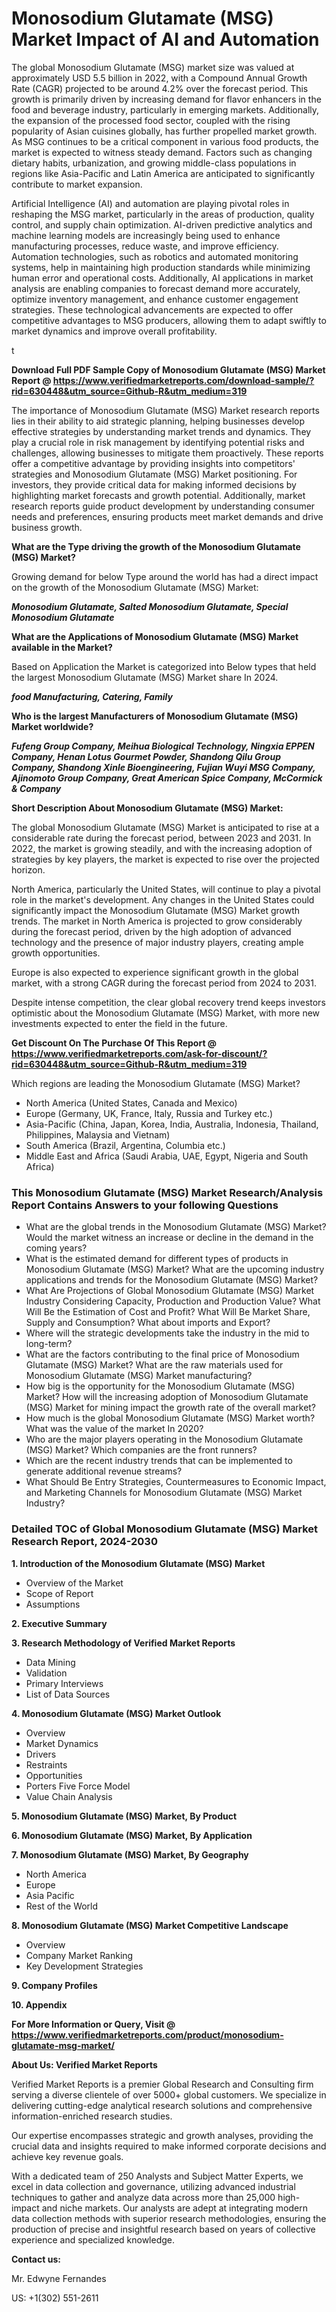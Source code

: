 <meta name="title" content="Global Monosodium Glutamate (MSG) Market Impact of AI and Automation"><meta name="description" content="The global Monosodium Glutamate (MSG) market size was valued at approximately USD 5.5 billion in 2022, with a Compound Annual Growth Rate (CAGR) projected to be around"><meta name="title" content="Monosodium Glutamate (MSG) Market Size, Share, Scope, Trends, Growth, Opportunities, Analysis, Forecast"><h1>Monosodium Glutamate (MSG) Market Impact of AI and Automation</h1><p>The global Monosodium Glutamate (MSG) market size was valued at approximately USD 5.5 billion in 2022, with a Compound Annual Growth Rate (CAGR) projected to be around 4.2% over the forecast period. This growth is primarily driven by increasing demand for flavor enhancers in the food and beverage industry, particularly in emerging markets. Additionally, the expansion of the processed food sector, coupled with the rising popularity of Asian cuisines globally, has further propelled market growth. As MSG continues to be a critical component in various food products, the market is expected to witness steady demand. Factors such as changing dietary habits, urbanization, and growing middle-class populations in regions like Asia-Pacific and Latin America are anticipated to significantly contribute to market expansion.</p><p>Artificial Intelligence (AI) and automation are playing pivotal roles in reshaping the MSG market, particularly in the areas of production, quality control, and supply chain optimization. AI-driven predictive analytics and machine learning models are increasingly being used to enhance manufacturing processes, reduce waste, and improve efficiency. Automation technologies, such as robotics and automated monitoring systems, help in maintaining high production standards while minimizing human error and operational costs. Additionally, AI applications in market analysis are enabling companies to forecast demand more accurately, optimize inventory management, and enhance customer engagement strategies. These technological advancements are expected to offer competitive advantages to MSG producers, allowing them to adapt swiftly to market dynamics and improve overall profitability.</p>t</p><p id="" class=""><strong>Download Full PDF Sample Copy of Monosodium Glutamate (MSG) Market Report @ <a href="https://www.verifiedmarketreports.com/download-sample/?rid=630448&utm_source=Github-R&utm_medium=319" target="_blank">https://www.verifiedmarketreports.com/download-sample/?rid=630448&utm_source=Github-R&utm_medium=319</a></strong></p><p>The importance of&nbsp;Monosodium Glutamate (MSG) Market research reports lies in their ability to aid strategic planning, helping businesses develop effective strategies by understanding market trends and dynamics. They play a crucial role in risk management by identifying potential risks and challenges, allowing businesses to mitigate them proactively. These reports offer a competitive advantage by providing insights into competitors' strategies and Monosodium Glutamate (MSG) Market positioning. For investors, they provide critical data for making informed decisions by highlighting market forecasts and growth potential. Additionally, market research reports guide product development by understanding consumer needs and preferences, ensuring products meet market demands and drive business growth.</p><p><strong>What are the&nbsp;Type driving the growth of the Monosodium Glutamate (MSG) Market?</strong></p><p id="" class="">Growing demand for below Type around the world has had a direct impact on the growth of the Monosodium Glutamate (MSG) Market:</p><em><strong> Monosodium Glutamate, Salted Monosodium Glutamate, Special Monosodium Glutamate</strong></em></p><strong>What are the&nbsp;Applications&nbsp;of Monosodium Glutamate (MSG) Market available in the Market?</strong></p><p id="" class="">Based on Application the Market is categorized into Below types that held the largest Monosodium Glutamate (MSG) Market share In 2024.</p><em><strong> food Manufacturing, Catering, Family</strong></em></p><strong>Who is the largest Manufacturers of Monosodium Glutamate (MSG) Market worldwide?</strong></p><p><em><strong> Fufeng Group Company, Meihua Biological Technology, Ningxia EPPEN Company, Henan Lotus Gourmet Powder, Shandong Qilu Group Company, Shandong Xinle Bioengineering, Fujian Wuyi MSG Company, Ajinomoto Group Company, Great American Spice Company, McCormick & Company</strong></em></p><p id="" class=""><strong>Short Description About Monosodium Glutamate (MSG) Market:</strong></p><p>The global Monosodium Glutamate (MSG) Market is anticipated to rise at a considerable rate during the forecast period, between 2023 and 2031. In 2022, the market is growing steadily, and with the increasing adoption of strategies by key players, the market is expected to rise over the projected horizon.</p><p>North America, particularly the United States, will continue to play a pivotal role in the market's development. Any changes in the United States could significantly impact the Monosodium Glutamate (MSG) Market growth trends. The market in North America is projected to grow considerably during the forecast period, driven by the high adoption of advanced technology and the presence of major industry players, creating ample growth opportunities.</p><p>Europe is also expected to experience significant growth in the global market, with a strong CAGR during the forecast period from 2024 to 2031.</p><p>Despite intense competition, the clear global recovery trend keeps investors optimistic about the Monosodium Glutamate (MSG) Market, with more new investments expected to enter the field in the future.</p><p id="" class=""><strong>Get Discount On The Purchase Of This Report @ <a href="https://www.verifiedmarketreports.com/ask-for-discount/?rid=630448&utm_source=Github-R&utm_medium=319" target="_blank">https://www.verifiedmarketreports.com/ask-for-discount/?rid=630448&utm_source=Github-R&utm_medium=319</a></strong></p>Which regions are leading the Monosodium Glutamate (MSG) Market?</p><ul><li>North America (United States, Canada and Mexico)</li><li>Europe (Germany, UK, France, Italy, Russia and Turkey etc.)</li><li>Asia-Pacific (China, Japan, Korea, India, Australia, Indonesia, Thailand, Philippines, Malaysia and Vietnam)</li><li>South America (Brazil, Argentina, Columbia etc.)</li><li>Middle East and Africa (Saudi Arabia, UAE, Egypt, Nigeria and South Africa)</li></ul><h3 id="" class="">This Monosodium Glutamate (MSG) Market Research/Analysis Report Contains Answers to your following Questions</h3><ul><li>What are the global trends in the Monosodium Glutamate (MSG) Market? Would the market witness an increase or decline in the demand in the coming years?</li><li>What is the estimated demand for different types of products in Monosodium Glutamate (MSG) Market? What are the upcoming industry applications and trends for the Monosodium Glutamate (MSG) Market?</li><li>What Are Projections of Global Monosodium Glutamate (MSG) Market Industry Considering Capacity, Production and Production Value? What Will Be the Estimation of Cost and Profit? What Will Be Market Share, Supply and Consumption? What about imports and Export?</li><li>Where will the strategic developments take the industry in the mid to long-term?</li><li>What are the factors contributing to the final price of Monosodium Glutamate (MSG) Market? What are the raw materials used for Monosodium Glutamate (MSG) Market manufacturing?</li><li>How big is the opportunity for the Monosodium Glutamate (MSG) Market? How will the increasing adoption of Monosodium Glutamate (MSG) Market for mining impact the growth rate of the overall market?</li><li>How much is the global Monosodium Glutamate (MSG) Market worth? What was the value of the market In 2020?</li><li>Who are the major players operating in the Monosodium Glutamate (MSG) Market? Which companies are the front runners?</li><li>Which are the recent industry trends that can be implemented to generate additional revenue streams?</li><li>What Should Be Entry Strategies, Countermeasures to Economic Impact, and Marketing Channels for Monosodium Glutamate (MSG) Market Industry?</li></ul><h3 id="" class="">Detailed TOC of Global Monosodium Glutamate (MSG) Market Research Report, 2024-2030</h3><p id="" class=""><strong>1. Introduction of the Monosodium Glutamate (MSG) Market</strong></p><ul><li>Overview of the Market</li><li>Scope of Report</li><li>Assumptions</li></ul><p id="" class=""><strong>2. Executive Summary</strong></p><p id="" class=""><strong>3. Research Methodology of Verified Market Reports</strong></p><ul><li>Data Mining</li><li>Validation</li><li>Primary Interviews</li><li>List of Data Sources</li></ul><p id="" class=""><strong>4. Monosodium Glutamate (MSG) Market Outlook</strong></p><ul><li>Overview</li><li>Market Dynamics</li><li>Drivers</li><li>Restraints</li><li>Opportunities</li><li>Porters Five Force Model</li><li>Value Chain Analysis</li></ul><p id="" class=""><strong>5. Monosodium Glutamate (MSG) Market, By Product</strong></p><p id="" class=""><strong>6. Monosodium Glutamate (MSG) Market, By Application</strong></p><p id="" class=""><strong>7. Monosodium Glutamate (MSG) Market, By Geography</strong></p><ul><li>North America</li><li>Europe</li><li>Asia Pacific</li><li>Rest of the World</li></ul><p id="" class=""><strong>8. Monosodium Glutamate (MSG) Market Competitive Landscape</strong></p><ul><li>Overview</li><li>Company Market Ranking</li><li>Key Development Strategies</li></ul><p id="" class=""><strong>9. Company Profiles</strong></p><p id="" class=""><strong>10. Appendix</strong></p><p id="" class=""><strong>For More Information or Query, Visit @ <a href="https://www.verifiedmarketreports.com/product/monosodium-glutamate-msg-market/" target="_blank">https://www.verifiedmarketreports.com/product/monosodium-glutamate-msg-market/</a></strong></p><p id="" class=""><strong>About Us: Verified Market Reports</strong></p><p id="" class="">Verified Market Reports is a premier Global Research and Consulting firm serving a diverse clientele of over 5000+ global customers. We specialize in delivering cutting-edge analytical research solutions and comprehensive information-enriched research studies.</p><p id="" class="">Our expertise encompasses strategic and growth analyses, providing the crucial data and insights required to make informed corporate decisions and achieve key revenue goals.</p><p id="" class="">With a dedicated team of 250 Analysts and Subject Matter Experts, we excel in data collection and governance, utilizing advanced industrial techniques to gather and analyze data across more than 25,000 high-impact and niche markets. Our analysts are adept at integrating modern data collection methods with superior research methodologies, ensuring the production of precise and insightful research based on years of collective experience and specialized knowledge.</p><p id="" class=""><strong>Contact us:</strong></p><p id="" class="">Mr. Edwyne Fernandes</p><p id="" class="">US: +1(302) 551-2611</p>